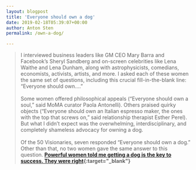 ```yaml
---
layout: blogpost
title: 'Everyone should own a dog'
date: 2019-02-18T05:39:07+00:00
author: Anton Sten
permalink: /own-a-dog/

---
```

>I interviewed business leaders like GM CEO Mary Barra and Facebook’s Sheryl Sandberg and on-screen celebrities like Lena Waithe and Lena Dunham, along with astrophysicists, comedians, economists, activists, artists, and more. I asked each of these women the same set of questions, including this crucial fill-in-the-blank line: “Everyone should own....”
<br /><br />
Some women offered philosophical appeals (“Everyone should own a soul,” said MoMA curator Paola Antonelli). Others praised quirky objects (“Everyone should own an Italian espresso maker, the ones with the top that screws on,” said relationship therapist Esther Perel). But what I didn’t expect was the overwhelming, interdisciplinary, and completely shameless advocacy for owning a dog.
<br /><br />
Of the 50 Visionaries, seven responded “Everyone should own a dog.” Other than that, no two women gave the same answer to this question.
**[Powerful women told me getting a dog is the key to success. They were right](https://qz.com/work/1347901/powerful-women-told-me-getting-a-dog-was-the-key-to-success-they-were-right/){:target="_blank"}**
